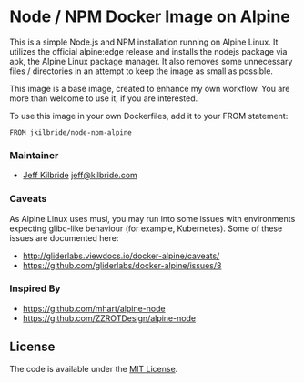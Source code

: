 # Node / NPM Docker Image on Alpine

This is a simple Node.js and NPM installation running on Alpine Linux. It utilizes the official alpine:edge release and installs the nodejs package via apk, the Alpine Linux package manager. It also removes some unnecessary files / directories in an attempt to keep the image as small as possible.

This image is a base image, created to enhance my own workflow. You are more than welcome to use it, if you are interested.

To use this image in your own Dockerfiles, add it to your FROM statement:

    FROM jkilbride/node-npm-alpine



### Maintainer


* [Jeff Kilbride](https://github.com/jeff-kilbride) jeff@kilbride.com


### Caveats


As Alpine Linux uses musl, you may run into some issues with environments expecting glibc-like behaviour (for example, Kubernetes). Some of these issues are documented here:

* http://gliderlabs.viewdocs.io/docker-alpine/caveats/
* https://github.com/gliderlabs/docker-alpine/issues/8


### Inspired By

* https://github.com/mhart/alpine-node
* https://github.com/ZZROTDesign/alpine-node


## License

The code is available under the [MIT License](/LICENSE).
